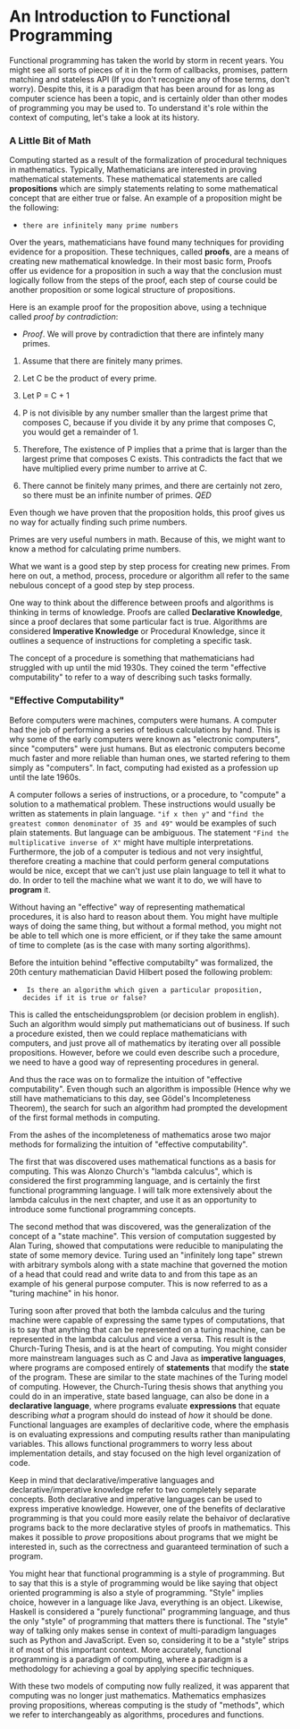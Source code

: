 # An Introduction to Functional Programming
Functional programming has taken the world by storm in recent years. You might see all sorts of pieces of it in the form of callbacks, promises, pattern matching and stateless API (If you don't recognize any of those terms, don't worry). Despite this, it is a paradigm that has been around for as long as computer science has been a topic, and is certainly older than other modes of programming you may be used to. To understand it's role within the context of computing, let's take a look at its history.

### A Little Bit of Math

Computing started as a result of the formalization of procedural techniques in mathematics. Typically, Mathematicians are interested in proving mathematical statements. These mathematical statements are called __propositions__ which are simply statements relating to some mathematical concept that are either true or false. An example of a proposition might be the following: 
* `there are infinitely many prime numbers` 

Over the years, mathematicians have found many techniques for providing evidence for a proposition. These techniques, called __proofs__, are a means of creating new mathematical knowledge. In their most basic form, Proofs offer us evidence for a proposition in such a way that the conclusion must logically follow from the steps of the proof, each step of course could be another proposition or some logical structure of propositions.

Here is an example proof for the proposition above, using a technique called _proof by contradiction_:

*  _Proof_. We will prove by contradiction that there are infintely many primes. 
1. Assume that there are finitely many primes. 
2.  Let C be the product of every prime.
3.  Let P = C + 1
4.  P is not divisible by any number smaller than the largest prime that composes C, because if you divide it by any prime that composes C, you would get a remainder of 1.
  
5. Therefore, The existence of P implies that a prime that is larger than the largest prime that composes C exists. This contradicts the fact that we have multiplied every prime number to arrive at C. 
6. There cannot be finitely many primes, and there are certainly not zero, so there must be an infinite number of primes. _QED_

Even though we have proven that the proposition holds, this proof gives us no way for actually finding such prime numbers.  

Primes are very useful numbers in math. Because of this, we might want to know a method for calculating prime numbers.

What we want is a good step by step process for creating new primes. From here on out, a method, process, procedure or algorithm all refer to the same nebulous concept of a good step by step process.

One way to think about the difference between proofs and algorithms is thinking in terms of knowledge. Proofs are called __Declarative Knowledge__, since a proof declares that some particular fact is true. Algorithms are considered __Imperative Knowledge__ or Procedural Knowledge, since it outlines a sequence of instructions for completing a specific task.

The concept of a procedure is something that mathematicians had struggled with up until the mid 1930s. They coined the term "effective computability" to refer to a way of describing such tasks formally.

### "Effective Computability"

Before computers were machines, computers were humans. A computer had the job of performing a series of tedious calculations by hand. This is why some of the early computers were known as "electronic computers", since "computers" were just humans. But as electronic computers become much faster and more reliable than human ones, we started refering to them simply as "computers". In fact, computing had existed as a profession up until the late 1960s. 

A computer follows a series of instructions, or a procedure, to "compute" a solution to a mathematical problem. These instructions would usually be written as statements in plain language. `"if x then y"` and `"find the greatest common denominator of 35 and 49"` would be examples of such plain statements. But language can be ambiguous. The statement `"Find the multiplicative inverse of X"` might have multiple interpretations. Furthermore, the job of a computer is tedious and not very insightful, therefore creating a machine that could perform general computations would be nice, except that we can't just use plain language to tell it what to do. In order to tell the machine what we want it to do, we will have to __program__ it.

Without having an "effective" way of representing mathematical procedures, it is also hard to reason about them. You might have multiple ways of doing the same thing, but without a formal method, you might not be able to tell which one is more efficient, or if they take the same amount of time to complete (as is the case with many sorting algorithms).

Before the intuition behind "effective computabilty" was formalized, the 20th century mathematician David Hilbert posed the following problem:
* ` Is there an algorithm which given a particular proposition, decides if it is true or false?`

This is called the entscheidungsproblem (or decision problem in english). Such an algorithm would simply put mathematicians out of business. If such a procedure existed, then we could replace mathematicians with computers, and just prove all of mathematics by iterating over all possible propositions. However, before we could even describe such a procedure, we need to have a good way of representing procedures in general. 

And thus the race was on to formalize the intuition of "effective computability". Even though such an algorithm is impossible (Hence why we still have mathematicians to this day, see Gödel's Incompleteness Theorem), the search for such an algorithm had prompted the development of the first formal methods in computing.

From the ashes of the incompleteness of mathematics arose two major methods for formalizing the intuition of "effective computability". 

The first that was discovered uses mathematical functions as a basis for computing. This was Alonzo Church's "lambda calculus", which is considered the first programming language, and is certainly the first functional programming language. I will talk more extensively about the lambda calculus in the next chapter, and use it as an opportunity to introduce some functional programming concepts. 

The second method that was discovered, was the generalization of the concept of a "state machine". This version of computation suggested by Alan Turing, showed that computations were reducible to manipulating the state of some memory device. Turing used an "infinitely long tape" strewn with arbitrary symbols along with a state machine that governed the motion of a head that could read and write data to and from this tape as an example of his general purpose computer. This is now referred to as a "turing machine" in his honor.

Turing soon after proved that both the lambda calculus and the turing machine were capable of expressing the same types of computations, that is to say that anything that can be represented on a turing machine, can be represented in the lambda calculus and vice a versa. This result is the Church-Turing Thesis, and is at the heart of computing. You might consider more mainstream languages such as C and Java as __imperative languages__, where programs are composed entirely of __statements__ that modify the __state__ of the program. These are similar to the state machines of the Turing model of computing. However, the Church-Turing thesis shows that anything you could do in an imperative, state based language, can also be done in a __declarative language__, where programs evaluate __expressions__ that equate describing _what_ a program should do instead of _how_ it should be done. Functional languages are examples of declaritive code, where the emphasis is on evaluating expressions and computing results rather than manipulating variables. This allows functional programmers to worry less about implementation details, and stay focused on the high level organization of code.

Keep in mind that declarative/imperative languages and declarative/imperative knowledge refer to two completely separate concepts. Both declarative and imperative languages can be used to express imperative knowledge. However, one of the benefits of declarative programming is that you could more easily relate the behaivor of declarative programs back to the more declarative styles of proofs in mathematics. This makes it possible to _prove_ propositions about programs that we might be interested in, such as the correctness and guaranteed termination of such a program. 

You might hear that functional programming is a style of programming. But to say that this is a style of programming would be like saying that object oriented programming is also a style of programming. "Style" implies choice, however in a language like Java, everything is an object. Likewise, Haskell is considered a "purely functional" programming language, and thus the only "style" of programming that matters there is functional. The "style" way of talking only makes sense in context of multi-paradigm languages such as Python and JavaScript. Even so, considering it to be a "style" strips it of most of this important context. More accurately, functional programming is a paradigm of computing, where a paradigm is a methodology for achieving a goal by applying specific techniques.

With these two models of computing now fully realized, it was apparent that computing was no longer just mathematics. Mathematics emphasizes proving propositions, whereas computing is the study of "methods", which we refer to interchangeably as algorithms, procedures and functions.
